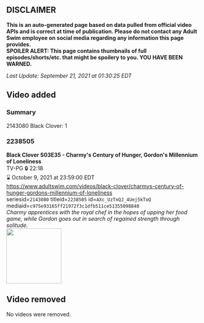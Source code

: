 ## DISCLAIMER
**This is an auto-generated page based on data pulled from official video APIs and is correct at time of publication. Please do not contact any Adult Swim employee on social media regarding any information this page provides.**  
**SPOILER ALERT: This page contains thumbnails of full episodes/shorts/etc. that might be spoilery to you. YOU HAVE BEEN WARNED.**  

_Last Update: September 21, 2021 at 01:30:25 EDT_
## Video added
### Summary
2143080 Black Clover: 1  
### 2238505
**Black Clover S03E35 - Charmy's Century of Hunger, Gordon's Millennium of Loneliness**  
TV-PG 🔒 22:18  
⌛ October 9, 2021 at 23:59:00 EDT  
https://www.adultswim.com/videos/black-clover/charmys-century-of-hunger-gordons-millennium-of-loneliness  
seriesid=`2143080` titleid=`2238505` id=`AXc_UzTnQJ_4Uej5kToQ` mediaid=`c975e93165ff21972f3c1dfb511ce51355098840`  
_Charmy apprentices with the royal chef in the hopes of upping her food game, while Gordon goes out in search of regained strength through solitude._  
<a href="https://media.cdn.adultswim.com/uploads/20210126/thumbnails/2_211261032210-BlackClover_137_ChammyCenturyOfHunger.jpg"><img src="https://media.cdn.adultswim.com/uploads/20210126/thumbnails/2_211261032210-BlackClover_137_ChammyCenturyOfHunger.jpg" height="144px" /></a>
## Video removed
No videos were removed.  
